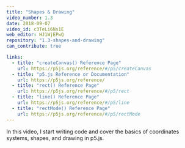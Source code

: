 ```yaml
---
title: "Shapes & Drawing"
video_number: 1.3
date: 2018-09-07
video_id: c3TeLi6Ns1E
web_editor: HJ1WjEPwQ
repository: "1.3-shapes-and-drawing"
can_contribute: true

links:
  - title: "createCanvas() Reference Page"
    url: https://p5js.org/reference/#/p5/createCanvas
  - title: "p5.js Reference or Documentation"
    url: https://p5js.org/reference/
  - title: "rect() Reference Page"
    url: https://p5js.org/reference/#/p5/rect
  - title: "line() Reference Page"
    url: https://p5js.org/reference/#/p5/line
  - title: "rectMode() Reference Page"
    url: https://p5js.org/reference/#/p5/rectMode
---
```


In this video, I start writing code and cover the basics of coordinates systems, shapes, and drawing in p5.js.

